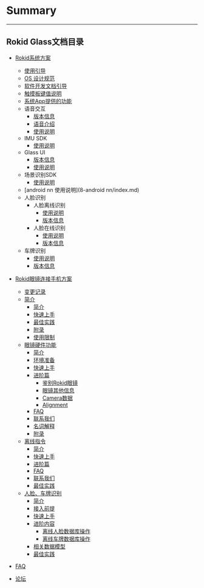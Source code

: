 # Summary
---------
Rokid Glass文档目录
---------
* [Rokid系统方案](README.md)
    * [使用引导](howtouse.md)
    * [OS 设计规范](5-design/index.md)
    * [软件开发文档引导](README.md)
    * [触摸板键值说明](1-system/index.md)
    * [系统App提供的功能](1-system/sysapp.md)
    * 语音交互
        - [版本信息](2-sdk/3-voice-sdk/InstructSdk/ReleaseNotes.md)
        - [语音介绍](2-sdk/3-voice-sdk/AccessibilityInstruct.md)
        - [使用说明](2-sdk/3-voice-sdk/InstructSdk/InstructSdk.md)
    * IMU SDK
        * [使用说明](2-sdk/8-imu-sdk/index.md)
    * Glass UI
        - [版本信息](2-sdk/5-ui-sdk/ReleaseNotes.md)
        - [使用说明](2-sdk/5-ui-sdk/index.md)
    * 场景识别SDK
        - [使用说明](2-sdk/9-scenerecognize-sdk/index.md)
    * [android nn 使用说明](8-android nn/index.md)
    * 人脸识别
        - 人脸离线识别
            - [使用说明](2-sdk/1-face-sdk/index.md)
            - [版本信息](2-sdk/1-face-sdk/ReleaseNotes.md)
        - 人脸在线识别
            - [使用说明](2-sdk/1-face-online-sdk/index.md)
            - [版本信息](2-sdk/1-face-online-sdk/ReleaseNotes.md)
    * 车牌识别
        - [使用说明](2-sdk/2-lpr-sdk/index.md)
        - [版本信息](2-sdk/2-lpr-sdk/ReleaseNotes.md)
    
* [Rokid眼镜连接手机方案](7-glassmobile/res/mobile_glass/introduction.md)
    * [变更记录](7-glassmobile/res/mobile_glass/ChangeLog.md)
    * [简介](7-glassmobile/res/mobile_glass/introduction.md)
        * [简介](7-glassmobile/res/mobile_glass/introduction.md#简介)
        * [快速上手](7-glassmobile/res/mobile_glass/introduction.md#快速上手)
        * [最佳实践](7-glassmobile/res/mobile_glass/introduction.md#最佳实践)
        * [附录](7-glassmobile/res/mobile_glass/introduction.md#附录)
        * [使用限制](7-glassmobile/res/mobile_glass/introduction.md#使用限制)
    * [眼镜硬件功能](7-glassmobile/res/mobile_glass/glass_hardware.md)
        * [简介](7-glassmobile/res/mobile_glass/glass_hardware.md#简介)
        * [环境准备](7-glassmobile/res/mobile_glass/glass_hardware.md#环境准备)
        * [快速上手](7-glassmobile/res/mobile_glass/glass_hardware.md#快速上手)
        * [进阶篇](7-glassmobile/res/mobile_glass/glass_hardware.md#进阶篇)
            * [鉴别Rokid眼镜](7-glassmobile/res/mobile_glass/glass_hardware.md#如何鉴别usbdevice为rokid眼镜)
            * [眼镜其他信息](7-glassmobile/res/mobile_glass/glass_hardware.md#获取眼镜其他信息)
            * [Camera数据](7-glassmobile/res/mobile_glass/glass_hardware.md#获取摄像头数据)
            * [Alignment](7-glassmobile/res/mobile_glass/glass_hardware.md#alignment对齐)
        * [FAQ](7-glassmobile/res/mobile_glass/glass_hardware.md#faq)
        * [联系我们](7-glassmobile/res/mobile_glass/glass_hardware.md#联系我们)
        * [名词解释](7-glassmobile/res/mobile_glass/glass_hardware.md#名词解释)
        * [附录](7-glassmobile/res/mobile_glass/glass_hardware.md#附录)
    * [离线指令](7-glassmobile/res/mobile_glass/offline_command.md)
        * [简介](7-glassmobile/res/mobile_glass/offline_command.md#简介)
        * [快速上手](7-glassmobile/res/mobile_glass/offline_command.md#快速上手)
        * [进阶篇](7-glassmobile/res/mobile_glass/offline_command.md#进阶篇)
        * [FAQ](7-glassmobile/res/mobile_glass/offline_command.md#faq)
        * [联系我们](7-glassmobile/res/mobile_glass/offline_command.md#联系我们)
        * [最佳实践](7-glassmobile/res/mobile_glass/offline_command.md#最佳实践)
    * [人脸、车牌识别](7-glassmobile/res/mobile_glass/glass_recog_sdk.md)
        * [简介](7-glassmobile/res/mobile_glass/glass_recog_sdk.md#简介)
        * [接入前提](7-glassmobile/res/mobile_glass/glass_recog_sdk.md#接入前提)
        * [快速上手](7-glassmobile/res/mobile_glass/glass_recog_sdk.md#快速上手)
        * [进阶内容](7-glassmobile/res/mobile_glass/glass_recog_sdk.md#进阶内容)
          * [离线人脸数据库操作](7-glassmobile/res/mobile_glass/glass_recog_sdk.md#离线人脸数据库操作)
          * [离线车牌数据库操作](7-glassmobile/res/mobile_glass/glass_recog_sdk.md#离线车牌数据库操作)
        * [相关数据模型](7-glassmobile/res/mobile_glass/glass_recog_sdk.md#相关的数据模型)
        * [最佳实践](7-glassmobile/res/mobile_glass/glass_recog_sdk.md#最佳实践)
* [FAQ](0-faq/index.md) 
* [论坛](6-forum/index.md)

